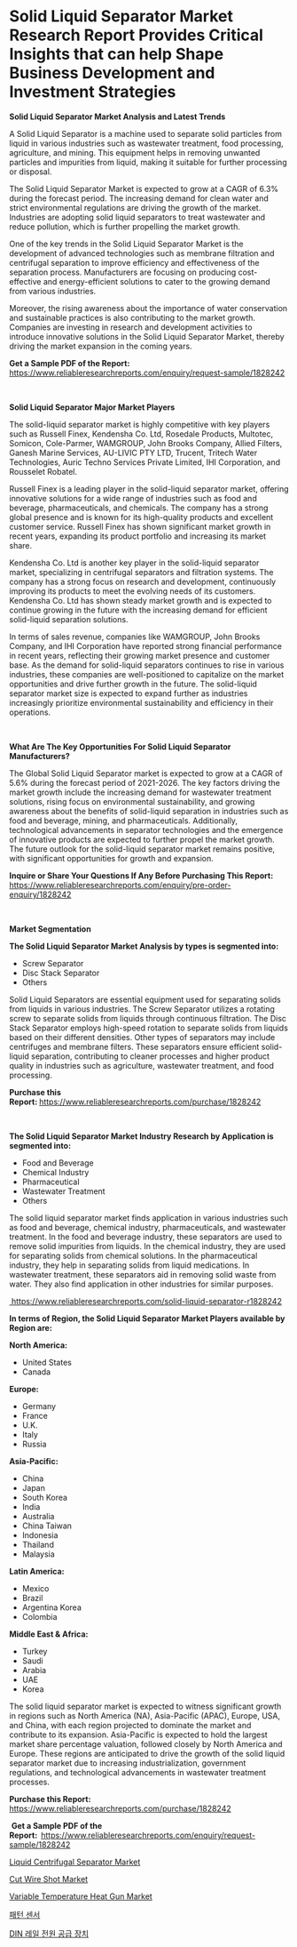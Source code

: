 <p><h1>Solid Liquid Separator Market Research Report Provides Critical Insights that can help Shape Business Development and Investment Strategies</h1></p><p><strong>Solid Liquid Separator Market Analysis and Latest Trends</strong></p>
<p><p>A Solid Liquid Separator is a machine used to separate solid particles from liquid in various industries such as wastewater treatment, food processing, agriculture, and mining. This equipment helps in removing unwanted particles and impurities from liquid, making it suitable for further processing or disposal.</p><p>The Solid Liquid Separator Market is expected to grow at a CAGR of 6.3% during the forecast period. The increasing demand for clean water and strict environmental regulations are driving the growth of the market. Industries are adopting solid liquid separators to treat wastewater and reduce pollution, which is further propelling the market growth.</p><p>One of the key trends in the Solid Liquid Separator Market is the development of advanced technologies such as membrane filtration and centrifugal separation to improve efficiency and effectiveness of the separation process. Manufacturers are focusing on producing cost-effective and energy-efficient solutions to cater to the growing demand from various industries.</p><p>Moreover, the rising awareness about the importance of water conservation and sustainable practices is also contributing to the market growth. Companies are investing in research and development activities to introduce innovative solutions in the Solid Liquid Separator Market, thereby driving the market expansion in the coming years.</p></p>
<p><strong>Get a Sample PDF of the Report:&nbsp;</strong> <a href="https://www.reliableresearchreports.com/enquiry/request-sample/1828242">https://www.reliableresearchreports.com/enquiry/request-sample/1828242</a></p>
<p>&nbsp;</p>
<p><strong>Solid Liquid Separator Major Market Players</strong></p>
<p><p>The solid-liquid separator market is highly competitive with key players such as Russell Finex, Kendensha Co. Ltd, Rosedale Products, Multotec, Somicon, Cole-Parmer, WAMGROUP, John Brooks Company, Allied Filters, Ganesh Marine Services, AU-LIVIC PTY LTD, Trucent, Tritech Water Technologies, Auric Techno Services Private Limited, IHI Corporation, and Rousselet Robatel.</p><p>Russell Finex is a leading player in the solid-liquid separator market, offering innovative solutions for a wide range of industries such as food and beverage, pharmaceuticals, and chemicals. The company has a strong global presence and is known for its high-quality products and excellent customer service. Russell Finex has shown significant market growth in recent years, expanding its product portfolio and increasing its market share.</p><p>Kendensha Co. Ltd is another key player in the solid-liquid separator market, specializing in centrifugal separators and filtration systems. The company has a strong focus on research and development, continuously improving its products to meet the evolving needs of its customers. Kendensha Co. Ltd has shown steady market growth and is expected to continue growing in the future with the increasing demand for efficient solid-liquid separation solutions.</p><p>In terms of sales revenue, companies like WAMGROUP, John Brooks Company, and IHI Corporation have reported strong financial performance in recent years, reflecting their growing market presence and customer base. As the demand for solid-liquid separators continues to rise in various industries, these companies are well-positioned to capitalize on the market opportunities and drive further growth in the future. The solid-liquid separator market size is expected to expand further as industries increasingly prioritize environmental sustainability and efficiency in their operations.</p></p>
<p>&nbsp;</p>
<p><strong>What Are The Key Opportunities For Solid Liquid Separator Manufacturers?</strong></p>
<p><p>The Global Solid Liquid Separator market is expected to grow at a CAGR of 5.6% during the forecast period of 2021-2026. The key factors driving the market growth include the increasing demand for wastewater treatment solutions, rising focus on environmental sustainability, and growing awareness about the benefits of solid-liquid separation in industries such as food and beverage, mining, and pharmaceuticals. Additionally, technological advancements in separator technologies and the emergence of innovative products are expected to further propel the market growth. The future outlook for the solid-liquid separator market remains positive, with significant opportunities for growth and expansion.</p></p>
<p><strong>Inquire or Share Your Questions If Any Before Purchasing This Report:</strong> <a href="https://www.reliableresearchreports.com/enquiry/pre-order-enquiry/1828242">https://www.reliableresearchreports.com/enquiry/pre-order-enquiry/1828242</a></p>
<p>&nbsp;</p>
<p><strong>Market Segmentation</strong></p>
<p><strong>The Solid Liquid Separator Market Analysis by types is segmented into:</strong></p>
<p><ul><li>Screw Separator</li><li>Disc Stack Separator</li><li>Others</li></ul></p>
<p><p>Solid Liquid Separators are essential equipment used for separating solids from liquids in various industries. The Screw Separator utilizes a rotating screw to separate solids from liquids through continuous filtration. The Disc Stack Separator employs high-speed rotation to separate solids from liquids based on their different densities. Other types of separators may include centrifuges and membrane filters. These separators ensure efficient solid-liquid separation, contributing to cleaner processes and higher product quality in industries such as agriculture, wastewater treatment, and food processing.</p></p>
<p><strong>Purchase this Report:&nbsp;</strong><a href="https://www.reliableresearchreports.com/purchase/1828242">https://www.reliableresearchreports.com/purchase/1828242</a></p>
<p>&nbsp;</p>
<p><strong>The Solid Liquid Separator Market Industry Research by Application is segmented into:</strong></p>
<p><ul><li>Food and Beverage</li><li>Chemical Industry</li><li>Pharmaceutical</li><li>Wastewater Treatment</li><li>Others</li></ul></p>
<p><p>The solid liquid separator market finds application in various industries such as food and beverage, chemical industry, pharmaceuticals, and wastewater treatment. In the food and beverage industry, these separators are used to remove solid impurities from liquids. In the chemical industry, they are used for separating solids from chemical solutions. In the pharmaceutical industry, they help in separating solids from liquid medications. In wastewater treatment, these separators aid in removing solid waste from water. They also find application in other industries for similar purposes.</p></p>
<p><a href="https://www.reliableresearchreports.com/solid-liquid-separator-r1828242">&nbsp;https://www.reliableresearchreports.com/solid-liquid-separator-r1828242</a></p>
<p><strong>In terms of Region, the Solid Liquid Separator Market Players available by Region are:</strong></p>
<p>
    <p> <strong> North America: </strong>
        <ul>
            <li>United States</li>
            <li>Canada</li>
        </ul>
        </p> 
    <p> <strong> Europe: </strong>
        <ul>
            <li>Germany</li>
            <li>France</li>
            <li>U.K.</li>
            <li>Italy</li>
            <li>Russia</li>
        </ul>
        </p> 
    <p> <strong> Asia-Pacific: </strong>
        <ul>
            <li>China</li>
            <li>Japan</li>
            <li>South Korea</li>
            <li>India</li>
            <li>Australia</li>
            <li>China Taiwan</li>
            <li>Indonesia</li>
            <li>Thailand</li>
            <li>Malaysia</li>
        </ul>
        </p> 
    <p> <strong> Latin America: </strong>
        <ul>
            <li>Mexico</li>
            <li>Brazil</li>
            <li>Argentina Korea</li>
            <li>Colombia</li>
        </ul>
        </p> 
    <p> <strong> Middle East & Africa: </strong>
        <ul>
            <li>Turkey</li>
            <li>Saudi</li>
            <li>Arabia</li>
            <li>UAE</li>
            <li>Korea</li>
        </ul>
    </p>
    </p>
<p><p>The solid liquid separator market is expected to witness significant growth in regions such as North America (NA), Asia-Pacific (APAC), Europe, USA, and China, with each region projected to dominate the market and contribute to its expansion. Asia-Pacific is expected to hold the largest market share percentage valuation, followed closely by North America and Europe. These regions are anticipated to drive the growth of the solid liquid separator market due to increasing industrialization, government regulations, and technological advancements in wastewater treatment processes.</p></p>
<p><strong>Purchase this Report: </strong><a href="https://www.reliableresearchreports.com/purchase/1828242">https://www.reliableresearchreports.com/purchase/1828242</a></p>
<p>&nbsp;<strong>Get a Sample PDF of the Report:&nbsp;&nbsp;</strong><a href="https://www.reliableresearchreports.com/enquiry/request-sample/1828242">https://www.reliableresearchreports.com/enquiry/request-sample/1828242</a></p>
<p><strong></strong></p>
<p><p><a href="https://github.com/jj19131/Market-Research-Report-List-2/blob/main/liquid-centrifugal-separator-market.md">Liquid Centrifugal Separator Market</a></p><p><a href="https://issuu.com/reportprime-2/docs/cut-wire-shot-market-size-2030.pptx">Cut Wire Shot Market</a></p><p><a href="https://github.com/marloy8/Market-Research-Report-List-4/blob/main/variable-temperature-heat-gun-market.md">Variable Temperature Heat Gun Market</a></p><p><a href="https://github.com/WilburKihn5676/Market-Research-Report-List-1/blob/main/748981228480.md">패턴 센서</a></p><p><a href="https://github.com/vseigx30c9a1j/Market-Research-Report-List-1/blob/main/942198528479.md">DIN 레일 전원 공급 장치</a></p></p>